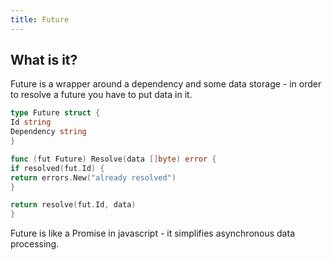 ```yaml
---
title: Future
---
```


## What is it?

Future is a wrapper around a dependency and some data storage - in order to resolve a future
you have to put data in it.

```go
type Future struct {
Id string
Dependency string
}

func (fut Future) Resolve(data []byte) error {
if resolved(fut.Id) {
return errors.New("already resolved")
}

return resolve(fut.Id, data)
}
```

Future is like a Promise in javascript - it simplifies asynchronous data processing.